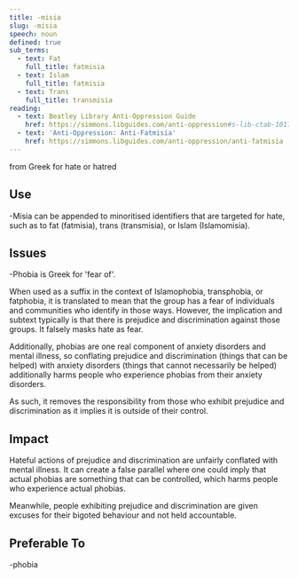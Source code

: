 ```yaml
---
title: -misia
slug: -misia
speech: noun
defined: true
sub_terms:
  - text: Fat
    full_title: fatmisia
  - text: Islam
    full_title: fatmisia
  - text: Trans
    full_title: transmisia
reading:
  - text: Beatley Library Anti-Oppression Guide
    href: https://simmons.libguides.com/anti-oppression#s-lib-ctab-10174165-1
  - text: 'Anti-Oppression: Anti-Fatmisia'
    href: https://simmons.libguides.com/anti-oppression/anti-fatmisia
---
```

from Greek for hate or hatred

## Use

-Misia can be appended to minoritised identifiers that are targeted for hate, such as to fat (fatmisia), trans (transmisia), or Islam (Islamomisia).

## Issues

-Phobia is Greek for 'fear of'.

When used as a suffix in the context of Islamophobia, transphobia, or fatphobia, it is translated to mean that the group has a fear of individuals and communities who identify in those ways. However, the implication and subtext typically is that there is prejudice and discrimination against those groups. It falsely masks hate as fear.

Additionally, phobias are one real component of anxiety disorders and mental illness, so conflating prejudice and discrimination (things that can be helped) with anxiety disorders (things that cannot necessarily be helped) additionally harms people who experience phobias from their anxiety disorders.

As such, it removes the responsibility from those who exhibit prejudice and discrimination as it implies it is outside of their control.

## Impact

Hateful actions of prejudice and discrimination are unfairly conflated with mental illness. It can create a false parallel where one could imply that actual phobias are something that can be controlled, which harms people who experience actual phobias.

Meanwhile, people exhibiting prejudice and discrimination are given excuses for their bigoted behaviour and not held accountable.

## Preferable To

-phobia